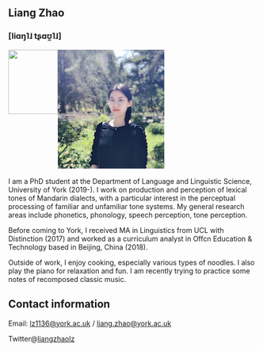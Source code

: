 ## Liang Zhao
### [liɑŋ˥˩  tʂɑʊ̯˥˩]

![Image](mypic.jpg)
<img align="left" width="100" height="130" src="https://liangzhaolz.github.io/mypic.jpg">

I am a PhD student at the Department of Language and Linguistic Science, University of York (2019-). I work on production and perception of lexical tones of Mandarin dialects, with a particular interest in the perceptual processing of familiar and unfamiliar tone systems.  My general research areas include phonetics, phonology, speech perception, tone perception.  

Before coming to York, I received MA in Linguistics from UCL with Distinction (2017) and worked as a curriculum analyst in Offcn Education & Technology based in Beijing, China (2018).

Outside of work, I enjoy cooking, especially various types of noodles. I also play the piano for relaxation and fun. I am recently trying to practice some notes of recomposed classic music. 

## Contact information

Email: lz1136@york.ac.uk / liang.zhao@york.ac.uk

Twitter@[liangzhaolz](https://twitter.com/liangzhaolz)



